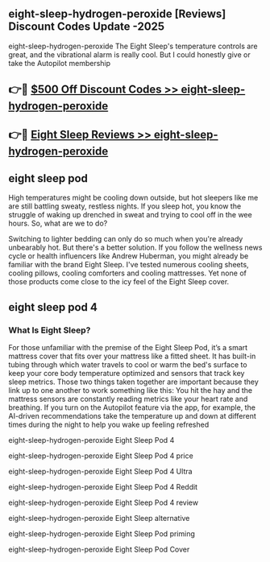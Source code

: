 ## eight-sleep-hydrogen-peroxide [Reviews​] Discount Codes Update -2025

eight-sleep-hydrogen-peroxide The Eight Sleep's temperature controls are great, and the vibrational alarm is really cool. But I could honestly give or take the Autopilot membership

## 👉🔴 [$500 Off Discount Codes >> eight-sleep-hydrogen-peroxide](http://download.freeplayer.one?title=eight-sleep-hydrogen-peroxide&ref=18-ES)

## 👉🔴 [Eight Sleep Reviews >> eight-sleep-hydrogen-peroxide](http://download.freeplayer.one?title=eight-sleep-hydrogen-peroxide&ref=18-ES)

## eight sleep pod

High temperatures might be cooling down outside, but hot sleepers like me are still battling sweaty, restless nights. If you sleep hot, you know the struggle of waking up drenched in sweat and trying to cool off in the wee hours. So, what are we to do?

Switching to lighter bedding can only do so much when you're already unbearably hot. But there's a better solution. If you follow the wellness news cycle or health influencers like Andrew Huberman, you might already be familiar with the brand Eight Sleep. I've tested numerous cooling sheets, cooling pillows, cooling comforters and cooling mattresses. Yet none of those products come close to the icy feel of the Eight Sleep cover.

## eight sleep pod 4

### What Is Eight Sleep?

For those unfamiliar with the premise of the Eight Sleep Pod, it’s a smart mattress cover that fits over your mattress like a fitted sheet. It has built-in tubing through which water travels to cool or warm the bed's surface to keep your core body temperature optimized and sensors that track key sleep metrics. Those two things taken together are important because they link up to one another to work something like this: You hit the hay and the mattress sensors are constantly reading metrics like your heart rate and breathing. If you turn on the Autopilot feature via the app, for example, the AI-driven recommendations take the temperature up and down at different times during the night to help you wake up feeling refreshed

eight-sleep-hydrogen-peroxide Eight Sleep Pod 4

eight-sleep-hydrogen-peroxide Eight Sleep Pod 4 price

eight-sleep-hydrogen-peroxide Eight Sleep Pod 4 Ultra

eight-sleep-hydrogen-peroxide Eight Sleep Pod 4 Reddit

eight-sleep-hydrogen-peroxide Eight Sleep Pod 4 review

eight-sleep-hydrogen-peroxide Eight Sleep alternative

eight-sleep-hydrogen-peroxide Eight Sleep Pod priming

eight-sleep-hydrogen-peroxide Eight Sleep Pod Cover